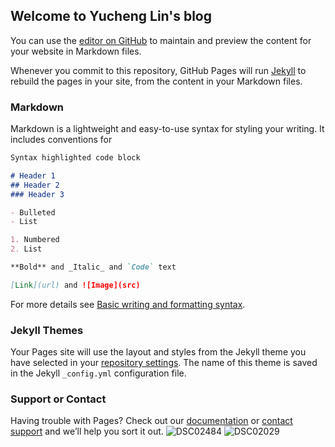 ## Welcome to Yucheng Lin's blog

You can use the [editor on GitHub](https://github.com/jamespcasas/jamespcasas.github.io/edit/main/README.md) to maintain and preview the content for your website in Markdown files.

Whenever you commit to this repository, GitHub Pages will run [Jekyll](https://jekyllrb.com/) to rebuild the pages in your site, from the content in your Markdown files.

### Markdown

Markdown is a lightweight and easy-to-use syntax for styling your writing. It includes conventions for

```markdown
Syntax highlighted code block

# Header 1
## Header 2
### Header 3

- Bulleted
- List

1. Numbered
2. List

**Bold** and _Italic_ and `Code` text

[Link](url) and ![Image](src)
```

For more details see [Basic writing and formatting syntax](https://docs.github.com/en/github/writing-on-github/getting-started-with-writing-and-formatting-on-github/basic-writing-and-formatting-syntax).

### Jekyll Themes

Your Pages site will use the layout and styles from the Jekyll theme you have selected in your [repository settings](https://github.com/jamespcasas/jamespcasas.github.io/settings/pages). The name of this theme is saved in the Jekyll `_config.yml` configuration file.

### Support or Contact

Having trouble with Pages? Check out our [documentation](https://docs.github.com/categories/github-pages-basics/) or [contact support](https://support.github.com/contact) and we’ll help you sort it out.
![DSC02484](https://user-images.githubusercontent.com/100293348/155337503-f215ac36-36cc-4a46-a971-42d69a3ba0da.JPG)
![DSC02029](https://user-images.githubusercontent.com/100293348/155338156-49e8af70-5e20-4f0b-b34b-a4bcba801aa5.JPG)
